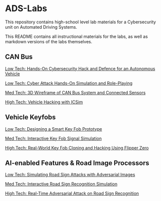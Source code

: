 # ADS-Labs

This repository contains high-school level lab materials for a Cybersecurity unit on Automated Driving Systems. 

This README contains all instructional materials for the labs, as well as markdown versions of the labs themselves. 

## CAN Bus
[Low Tech: Hands-On Cybersecurity Hack and Defence for an Autonomous Vehicle](CAN_Bus_LT_1/Lab.md)

[Low Tech: Cyber Attack Hands-On Simulation and Role-Playing](CAN_Bus_LT_2/Lab.md)

[Med Tech: 3D Wireframe of CAN Bus System and Connected Sensors](CAN_Bus_MT/Lab.md)

[High Tech: Vehicle Hacking with ICSim](CAN_Bus_HT/Lab.md)


## Vehicle Keyfobs
[Low Tech: Designing a Smart Key Fob Prototype](Keyfob_LT/Lab.md)

[Med Tech: Interactive Key Fob Signal Simulation](Keyfob_MT/Lab.md)

[High Tech: Real-World Key Fob Cloning and Hacking Using Flipper Zero](Keyfob_HT/Lab.md)


## AI-enabled Features & Road Image Processors

[Low Tech: Simulating Road Sign Attacks with Adversarial Images](AI_LT/Lab.md)

[Med Tech: Interactive Road Sign Recognition Simulation](AI_MT/Lab.md)

[High Tech: Real-Time Adversarial Attack on Road Sign Recognition](AI_HT/Lab.md)

